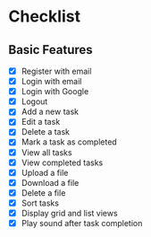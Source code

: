 # Checklist

## Basic Features

- [x] Register with email
- [x] Login with email
- [x] Login with Google
- [x] Logout
- [x] Add a new task
- [x] Edit a task
- [x] Delete a task
- [x] Mark a task as completed
- [x] View all tasks
- [x] View completed tasks
- [x] Upload a file
- [x] Download a file
- [x] Delete a file
- [x] Sort tasks
- [x] Display grid and list views
- [x] Play sound after task completion
